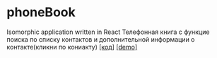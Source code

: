 # phoneBook
Isomorphic application written in React
Телефонная книга с функцие поиска по списку контактов и дополнительной информации о контакте(кликни по кониакту) <a href="https://github.com/KatelinM/phoneBook/blob/master/index.html">[код]</a> <a href="https://katelinm.github.io/phoneBook/">[demo]</a> 
